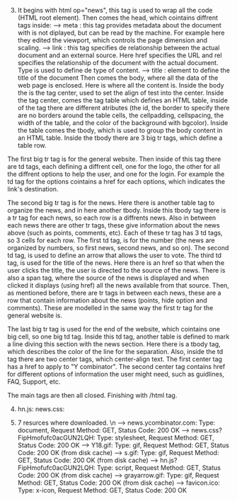 3) It begins with html op="news", this tag is used to wrap all the code (HTML root element).
Then comes the head, which cointains diffrent tags inside:
 --> meta : this tag provides metadata about the document with is not diplayed, but can be read by the machine. For example here they edited the viewport, which controls the page dimension and scaling.
 --> link : this tag specifies de relationship between the actual document and an external source. Here href specifies the URL and rel specifies the relationship of the document with the actual document. Type is used to define de type of content. 
 --> title : element to define the title of the document
Then comes the body, where all the data of the web page is enclosed. Here is where all the content is.
Inside the body the is the tag center, used to set the align of test into the center.
Inside the tag center, comes the tag table which defines an HTML table, inside of the tag there are different atributes (the id, the border to specify there are no borders around the table cells, the cellpadding, cellspacing, the width of the table, and the color of the background with bgcolor).
Inside the table comes the tbody, which is used to group the body content in an HTML table.
Inside the tbody there are 3 big tr tags, which define a table row.

The first big tr tag is for the general website. Then inside of this tag there are td tags, each defining a diffrent cell, one for the logo, the other for all the diffrent options to help the user, and one for the login.
For example the td tag for the options cointains a href for each options, which indicates the link's destination. 

The second big tr tag is for the news. Here there is another table tag to organize the news, and in here another tbody.
Inside this tbody tag there is a tr tag for each news, so each row is a diffrents news. Also in between each news there are other tr tags, these give information about the news above (such as points, comments, etc).
Each of these tr tag has 3 td tags, so 3 cells for each row.
The first td tag, is for the number (the news are organized by numbers, so first news, second news, and so on).
The second td tag, is used to define an arrow that allows the user to vote.
The third td tag, is used for the title of the news. Here there is an href so that when the user clicks the title, the user is directed to the source of the news. There is also a span tag, where the source of the news is displayed and when clicked it displays (using href) all the news available from that source.
Then, as mentioned before, there are tr tags in between each news, these are a row that contain information about the news (points, hide option and comments). These are modelled in the same way the first tr tag for the general website is.

The last big tr tag is used for the end of the website, which cointains one big cell, so one big td tag.
Inside this td tag, another table is defined to mark a line diving this section with the news section. Here there is a tbody tag, which describes the color of the line for the separation.
Also, inside the td tag there are two center tags, which center-align text.
The first center tag has a href to apply to "Y combinator".
The second center tag contains href for different options of information the user might need, such as guidlines, FAQ, Support, etc.

The main tags are then all closed. Finishing with /html tag.

4) hn.js:
news.css:

5) 7 resurces where downloaded. \n
 	--> news.ycombinator.com: Type: document, Request Method: GET, Status Code: 200 OK
	--> news.css?FipHmofufc0acGUN2LQH: Type: stylesheet, Request Method: GET, Status Code: 200 OK
	--> Y18.gif: Type: gif, Request Method: GET, Status Code: 200 OK (from disk cache)
	--> s.gif: Type: gif, Request Method: GET, Status Code: 200 OK (from disk cache)
	--> hn.js?FipHmofufc0acGUN2LQH: Type: script, Request Method: GET, Status Code: 200 OK (from disk cache)
	--> grayarrow.gif: Type: gif, Request Method: GET, Status Code: 200 OK (from disk cache)
	--> favicon.ico: Type: x-icon, Request Method: GET, Status Code: 200 OK 



